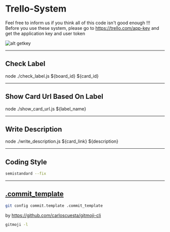# Trello-System
  Feel free to inform us if you think all of this code isn't good enough !!!
  Before you use these system, please go to https://trello.com/app-key and get the application key and user token
  
![alt getkey](https://camo.githubusercontent.com/2cb1ee4b31f987402a4372706be5ee9e0fcdcee9/68747470733a2f2f692e696d6775722e636f6d2f4d353972314a752e706e67)
  
* * *

## Check Label
    
  node ./check_label.js ${board_id} ${card_id}

* * *

## Show Card Url Based On Label
    
  node ./show_card_url.js ${label_name}

* * *

## Write Description
    
  node ./write_description.js ${card_link} ${description}

* * *

## Coding Style

```bash
semistandard --fix
```

* * *

## [.commit_template](.commit_template)

```bash
git config commit.template .commit_template
```

by <https://github.com/carloscuesta/gitmoji-cli>

```bash
gitmoji -l
```
